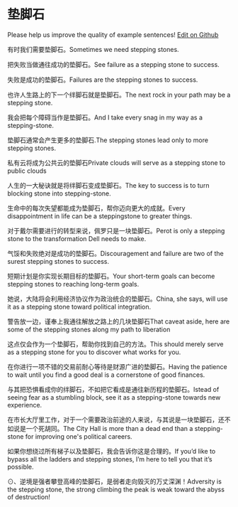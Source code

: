 # 垫脚石

Please help us improve the quality of example sentences! [Edit on Github](https://github.com/jiyushe/jiyu-example-sentence-source/blob/main/chinese/dianjiaoshi.md)

<p><span class="chinese">有时我们需要垫脚石。</span><span class="english">Sometimes we need stepping stones.</span></p>

<p><span class="chinese">把失败当做通往成功的垫脚石。</span><span class="english">See failure as a stepping stone to success.</span></p>

<p><span class="chinese">失败是成功的垫脚石。</span><span class="english">Failures are the stepping stones to success.</span></p>

<p><span class="chinese">也许人生路上的下一个绊脚石就是垫脚石。</span><span class="english">The next rock in your path may be a stepping stone.</span></p>

<p><span class="chinese">我会把每个障碍当作是垫脚石。</span><span class="english">And I take every snag in my way as a stepping-stone.</span></p>

<p><span class="chinese">垫脚石通常会产生更多的垫脚石.</span><span class="english">The stepping stones lead only to more stepping stones.</span></p>

<p><span class="chinese">私有云将成为公共云的垫脚石</span><span class="english">Private clouds will serve as a stepping stone to public clouds</span></p>

<p><span class="chinese">人生的一大秘诀就是将绊脚石变成垫脚石。</span><span class="english">The key to success is to turn blocking stone into stepping-stone.</span></p>

<p><span class="chinese">生命中的每次失望都能成为垫脚石，帮你迈向更大的成就。</span><span class="english">Every disappointment in life can be a steppingstone to greater things.</span></p>

<p><span class="chinese">对于戴尔需要进行的转型来说，佩罗只是一块垫脚石。</span><span class="english">Perot is only a stepping stone to the transformation Dell needs to make.</span></p>

<p><span class="chinese">气馁和失败绝对是成功的垫脚石。</span><span class="english">Discouragement and failure are two of the surest stepping stones to success.</span></p>

<p><span class="chinese">短期计划是你实现长期目标的垫脚石。</span><span class="english">Your short-term goals can become stepping stones to reaching long-term goals.</span></p>

<p><span class="chinese">她说，大陆将会利用经济协议作为政治统合的垫脚石。</span><span class="english">China, she says, will use it as a stepping stone toward political integration.</span></p>

<p><span class="chinese">警告放一边，谨奉上我通往解放之路上的几块垫脚石</span><span class="english">That caveat aside, here are some of the stepping stones along my path to liberation</span></p>

<p><span class="chinese">这点仅会作为一个垫脚石，帮助你找到自己的方法。</span><span class="english">This should merely serve as a stepping stone for you to discover what works for you.</span></p>

<p><span class="chinese">在你进行一项不错的交易前耐心等待是财源广进的垫脚石。</span><span class="english">Having the patience to wait until you find a good deal is a cornerstone of good finances.</span></p>

<p><span class="chinese">与其把恐惧看成你的绊脚石，不如把它看成是通往新历程的垫脚石。</span><span class="english">Istead of seeing fear as a stumbling block, see it as a stepping-stone towards new experience.</span></p>

<p><span class="chinese">在市长大厅里工作，对于一个需要政治前途的人来说，与其说是一块垫脚石，还不如说是一个死胡同。</span><span class="english">The City Hall is more than a dead end than a stepping-stone for improving one's political careers.</span></p>

<p><span class="chinese">如果你想绕过所有梯子以及垫脚石，我会告诉你这是合理的。</span><span class="english">If you’d like to bypass all the ladders and stepping stones, I’m here to tell you that it’s possible.</span></p>

<p><span class="chinese">⊙、逆境是强者攀登高峰的垫脚石，是弱者走向毁灭的万丈深渊！</span><span class="english">Adversity is the stepping stone, the strong climbing the peak is weak toward the abyss of destruction!</span></p>

